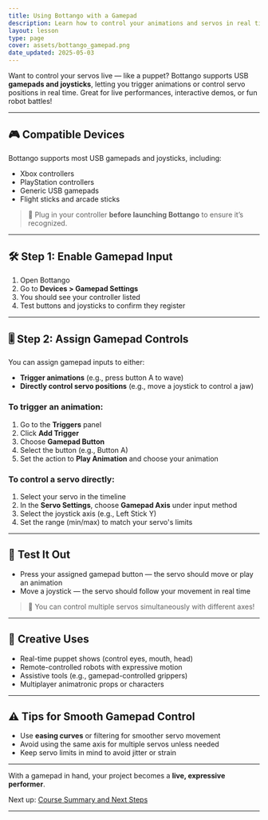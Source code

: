 ```yaml
---
title: Using Bottango with a Gamepad
description: Learn how to control your animations and servos in real time using a USB gamepad or joystick.
layout: lesson
type: page
cover: assets/bottango_gamepad.png
date_updated: 2025-05-03
---
```


Want to control your servos live — like a puppet? Bottango supports USB **gamepads and joysticks**, letting you trigger animations or control servo positions in real time. Great for live performances, interactive demos, or fun robot battles!

---

## 🎮 Compatible Devices

Bottango supports most USB gamepads and joysticks, including:

- Xbox controllers
- PlayStation controllers
- Generic USB gamepads
- Flight sticks and arcade sticks

> 🔌 Plug in your controller **before launching Bottango** to ensure it’s recognized.

---

## 🛠️ Step 1: Enable Gamepad Input

1. Open Bottango
2. Go to **Devices > Gamepad Settings**
3. You should see your controller listed
4. Test buttons and joysticks to confirm they register

---

## 🎚️ Step 2: Assign Gamepad Controls

You can assign gamepad inputs to either:

- **Trigger animations** (e.g., press button A to wave)
- **Directly control servo positions** (e.g., move a joystick to control a jaw)

### To trigger an animation:

1. Go to the **Triggers** panel
2. Click **Add Trigger**
3. Choose **Gamepad Button**
4. Select the button (e.g., Button A)
5. Set the action to **Play Animation** and choose your animation

### To control a servo directly:

1. Select your servo in the timeline
2. In the **Servo Settings**, choose **Gamepad Axis** under input method
3. Select the joystick axis (e.g., Left Stick Y)
4. Set the range (min/max) to match your servo's limits

---

## 🧪 Test It Out

- Press your assigned gamepad button — the servo should move or play an animation
- Move a joystick — the servo should follow your movement in real time

> 🎯 You can control multiple servos simultaneously with different axes!

---

## 🧠 Creative Uses

- Real-time puppet shows (control eyes, mouth, head)
- Remote-controlled robots with expressive motion
- Assistive tools (e.g., gamepad-controlled grippers)
- Multiplayer animatronic props or characters

---

## ⚠️ Tips for Smooth Gamepad Control

- Use **easing curves** or filtering for smoother servo movement
- Avoid using the same axis for multiple servos unless needed
- Keep servo limits in mind to avoid jitter or strain

---

With a gamepad in hand, your project becomes a **live, expressive performer**.

Next up: [Course Summary and Next Steps](11_summary.md)

---
